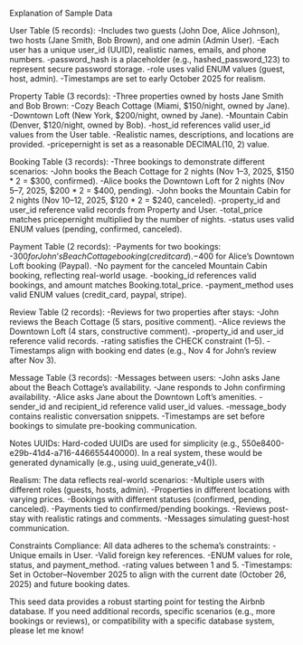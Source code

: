 Explanation of Sample Data

User Table (5 records):
	-Includes two guests (John Doe, Alice Johnson), two hosts (Jane Smith, Bob Brown), and one admin (Admin User).
	-Each user has a unique user_id (UUID), realistic names, emails, and phone numbers.
	-password_hash is a placeholder (e.g., hashed_password_123) to represent secure password storage.
	-role uses valid ENUM values (guest, host, admin).
	-Timestamps are set to early October 2025 for realism.

Property Table (3 records):
	-Three properties owned by hosts Jane Smith and Bob Brown:
		-Cozy Beach Cottage (Miami, $150/night, owned by Jane).
		-Downtown Loft (New York, $200/night, owned by Jane).
		-Mountain Cabin (Denver, $120/night, owned by Bob).
	-host_id references valid user_id values from the User table.
	-Realistic names, descriptions, and locations are provided.
	-pricepernight is set as a reasonable DECIMAL(10, 2) value.

Booking Table (3 records):
	-Three bookings to demonstrate different scenarios:
		-John books the Beach Cottage for 2 nights (Nov 1–3, 2025, $150 * 2 = $300, confirmed).
		-Alice books the Downtown Loft for 2 nights (Nov 5–7, 2025, $200 * 2 = $400, pending).
		-John books the Mountain Cabin for 2 nights (Nov 10–12, 2025, $120 * 2 = $240, canceled).
	-property_id and user_id reference valid records from Property and User.
	-total_price matches pricepernight multiplied by the number of nights.
	-status uses valid ENUM values (pending, confirmed, canceled).

Payment Table (2 records):
	-Payments for two bookings:
		-$300 for John’s Beach Cottage booking (credit card).
		-$400 for Alice’s Downtown Loft booking (Paypal).
	-No payment for the canceled Mountain Cabin booking, reflecting real-world usage.
	-booking_id references valid bookings, and amount matches Booking.total_price.
	-payment_method uses valid ENUM values (credit_card, paypal, stripe).

Review Table (2 records):
	-Reviews for two properties after stays:
		-John reviews the Beach Cottage (5 stars, positive comment).
		-Alice reviews the Downtown Loft (4 stars, constructive comment).
	-property_id and user_id reference valid records.
	-rating satisfies the CHECK constraint (1–5).
	-Timestamps align with booking end dates (e.g., Nov 4 for John’s review after Nov 3).

Message Table (3 records):
	-Messages between users:
		-John asks Jane about the Beach Cottage’s availability.
		-Jane responds to John confirming availability.
		-Alice asks Jane about the Downtown Loft’s amenities.
	-sender_id and recipient_id reference valid user_id values.
	-message_body contains realistic conversation snippets.
	-Timestamps are set before bookings to simulate pre-booking communication.

Notes
UUIDs: Hard-coded UUIDs are used for simplicity (e.g., 550e8400-e29b-41d4-a716-446655440000). In a real system, these would be generated dynamically (e.g., using uuid_generate_v4()).

Realism: The data reflects real-world scenarios:
	-Multiple users with different roles (guests, hosts, admin).
	-Properties in different locations with varying prices.
	-Bookings with different statuses (confirmed, pending, canceled).
	-Payments tied to confirmed/pending bookings.
	-Reviews post-stay with realistic ratings and comments.
	-Messages simulating guest-host communication.

Constraints Compliance: All data adheres to the schema’s constraints:
	-Unique emails in User.
	-Valid foreign key references.
	-ENUM values for role, status, and payment_method.
	-rating values between 1 and 5.
	-Timestamps: Set in October–November 2025 to align with the current date (October 26, 2025) and future booking dates.

This seed data provides a robust starting point for testing the Airbnb database. If you need additional records, specific scenarios (e.g., more bookings or reviews),
 or compatibility with a specific database system, please let me know!

